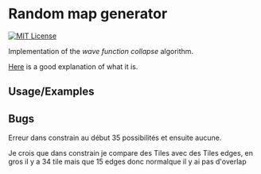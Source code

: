
# Random map generator


[![MIT License](https://img.shields.io/badge/License-MIT-green.svg)](https://choosealicense.com/licenses/mit/)





Implementation of the *wave function collapse* algorithm.


 [Here](https://robertheaton.com/2018/12/17/wavefunction-collapse-algorithm/) is a good explanation of what it is.



## Usage/Examples



## Bugs
Erreur dans constrain au début 35 possibilités et ensuite aucune.

Je crois que dans constrain je compare des Tiles avec des Tiles edges, en gros il y a 34 tile mais que 15 edges donc normalque il y ai pas d'overlap
